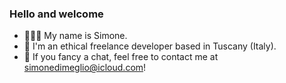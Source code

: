 ### Hello and welcome
- 🙋🏻‍♂️ My name is Simone. 
- 👾 I'm an ethical freelance developer based in Tuscany (Italy).
- 🥊 If you fancy a chat, feel free to contact me at simonedimeglio@icloud.com!

